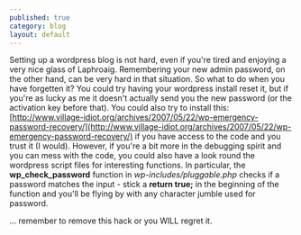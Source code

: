 ```yaml
---
published: true
category: blog
layout: default
---
```


Setting up a wordpress blog is not hard, even if you're tired and enjoying a very nice glass of Laphroaig. Remembering your new admin password, on the other hand, can be very hard in that situation. So what to do when you have forgetten it? You could try having your wordpress install reset it, but if you're as lucky as me it doesn't actually send you the new password (or the activation key before that). You could also try to install this: [http://www.village-idiot.org/archives/2007/05/22/wp-emergency-password-recovery/](http://www.village-idiot.org/archives/2007/05/22/wp-emergency-password-recovery/) if you have access to the code and you trust it (I would). However, if you're a bit more in the debugging spirit and you can mess with the code, you could also have a look round the wordpress script files for interesting functions. In particular, the **wp_check_password** function in _wp-includes/pluggable.php_ checks if a password matches the input - stick a <strong>return true;</strong> in the beginning of the function and you'll be flying by with any character jumble used for password.

... remember to remove this hack or you WILL regret it.